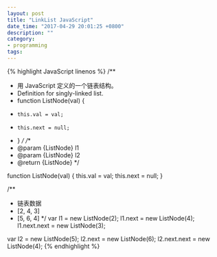 ```yaml
---
layout: post
title: "LinkList JavaScript"
date_time: "2017-04-29 20:01:25 +0800"
description: ""
category:
- programming
tags:
---
```



{% highlight JavaScript linenos %}
/**
 * 用 JavaScript 定义的一个链表结构。
 * Definition for singly-linked list.
 * function ListNode(val) {
 *     this.val = val;
 *     this.next = null;
 * }
 */
/**
 * @param {ListNode} l1
 * @param {ListNode} l2
 * @return {ListNode}
 */


function ListNode(val) {
  this.val = val;
  this.next = null;
}

/**
 * 链表数据
 * [2, 4, 3]
 * [5, 6, 4]
 */
var l1 = new ListNode(2);
l1.next = new ListNode(4);
l1.next.next = new ListNode(3);

var l2 = new ListNode(5);
l2.next = new ListNode(6);
l2.next.next = new ListNode(4);
{% endhighlight %}
